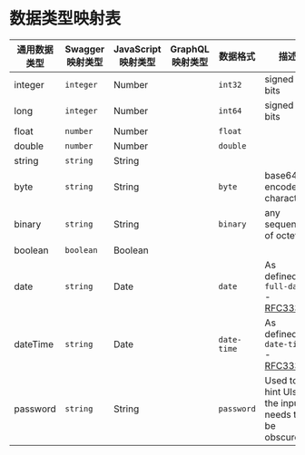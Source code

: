# 数据类型映射表

| 通用数据类型   | Swagger 映射类型 | JavaScript 映射类型 | GraphQL 映射类型 | 数据格式        | 描述                                       |
| -------- | ------------ | --------------- | ------------ | ----------- | ---------------------------------------- |
| integer  | `integer`    | Number          |              | `int32`     | signed 32 bits                           |
| long     | `integer`    | Number          |              | `int64`     | signed 64 bits                           |
| float    | `number`     | Number          |              | `float`     |                                          |
| double   | `number`     | Number          |              | `double`    |                                          |
| string   | `string`     | String          |              |             |                                          |
| byte     | `string`     | String          |              | `byte`      | base64 encoded characters                |
| binary   | `string`     | String          |              | `binary`    | any sequence of octets                   |
| boolean  | `boolean`    | Boolean         |              |             |                                          |
| date     | `string`     | Date            |              | `date`      | As defined by `full-date` - [RFC3339](http://xml2rfc.ietf.org/public/rfc/html/rfc3339.html#anchor14) |
| dateTime | `string`     | Date            |              | `date-time` | As defined by `date-time` - [RFC3339](http://xml2rfc.ietf.org/public/rfc/html/rfc3339.html#anchor14) |
| password | `string`     | String          |              | `password`  | Used to hint UIs the input needs to be obscured. |

